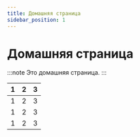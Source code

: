 ```yaml
---
title: Домашняя страница
sidebar_position: 1
---
```


# Домашняя страница

:::note
Это домашняя страница.
:::


| 1   | 2   | 3   |
| --- | --- | --- |
| 1   | 2   | 3   |
| 1   | 2   | 3   |
| 1   | 2   | 3   |
